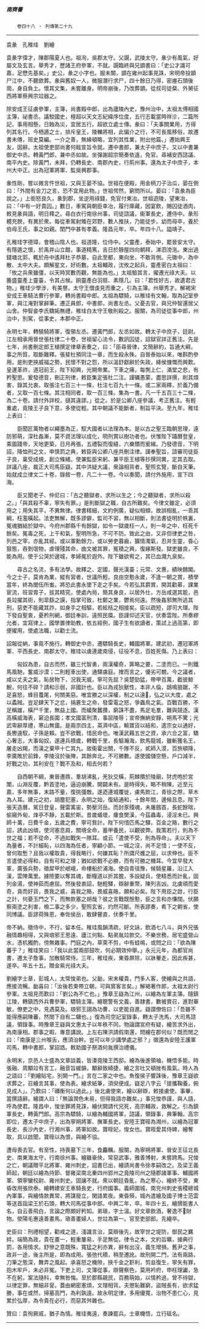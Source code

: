 

##### 南齊書
　　`卷四十八 ‧ 列傳第二十九`

* * *

袁彖　孔稚珪　劉繪

袁彖字偉才，陳郡陽夏人也。祖洵，吳郡太守。父覬，武陵太守。彖少有風氣，好屬文及玄言。舉秀才，歷諸王府參軍，不就。覬臨終與兄顗書曰：「史公才識可嘉，足懋先基矣。」史公，彖之小字也。服未闋，顗在雍州起事見誅，宋明帝投顗尸江中，不聽歛葬。彖與舊奴一人，微服潛行求尸，四十餘日乃得，密瘞石頭後崗，身自負土。懷其文集，未嘗離身。明帝崩後，乃改葬顗。從叔司徒粲、外舅征西將軍蔡興宗竝器之。

除安成王征虜參軍，主簿，尚書殿中郎，出為廬陵內史，豫州治中，太祖太傅相國主簿，祕書丞。議駮國史，檀超以天文志紀緯序位度，五行志載當時祥沴，二篇所記，事用相懸，日蝕為災，宜居五行。超欲立處士傳。彖曰：「夫事關業用，方得列其名行。今栖遁之士，排斥皇王，陵轢將相，此偏介之行，不可長風移俗，故遷書未傳，班史莫編。一介之善，無緣頓略，宜列其性業，附出他篇。」遷始興王友，固辭。太祖使吏部尚書何戢宣旨令就。遷中書郎，兼太子中庶子。又以中書兼御史中丞。轉黃門郎，兼中丞如故。坐彈謝超宗簡奏依違，免官。尋補安西諮議、南平內史。除黃門，未拜，仍轉長史、南郡內史，行荊州事。還為太子中庶子，本州大中正。出為冠軍將軍、監吳興郡事。

彖性剛，嘗以微言忤世祖，又與王晏不協。世祖在便殿，用金柄刀子治瓜，晏在側曰：「外間有金刀之言，恐不宜用此物。」世祖愕然，窮問所以。晏曰：「袁彖為臣說之。」上銜怒良久，彖到郡，坐逆用祿錢，免官付東冶。世祖遊陵，望東冶，曰：「中有一好貴囚。」數日，車駕與朝臣幸冶，履行庫藏，因宴飲，賜囚徒酒肉，敕見彖與語，明日釋之。尋白衣行南徐州事，司徒諮議，衞軍長史，遷侍中。彖形體充腴，有異於衆。每從車駕射雉在郊野，數人推扶，乃能徒步。幼而母卒，養於伯母王氏，事之如親。閨門中甚有孝義。隆昌元年，卒。年四十八。謚靖子。

孔稚珪字德璋，會稽山陰人也。祖道隆，位侍中。父靈產，泰始中，罷晉安太守。有隱遁之懷，於禹井山立館，事道精篤，吉日於靜屋四向朝拜，涕泗滂沲。東出過錢塘北郭，輒於舟中遙拜杜子恭墓，自此至都，東向坐，不敢背側。元徽中，為中散、太中大夫。頗解星文，好術數。太祖輔政，沈攸之起兵，靈產密白太祖曰：「攸之兵衆雖彊，以天時冥數而觀，無能為也。」太祖驗其言，擢遷光祿大夫。以簏盛靈產上靈臺，令其占候。餉靈產白羽扇、素隱几。曰：「君性好古，故遺君古物。」稚珪少學涉，有美譽。太守王僧虔見而重之，引為主簿。州舉秀才。解褐宋安成王車騎法曹行參軍，轉尚書殿中郎。太祖為驃騎，以稚珪有文翰，取為記室參軍，與江淹對掌辭筆。遷正員郎，中書郎，尚書左丞。父憂去官，與兄仲智還居父山舍。仲智妾李氏驕妬無禮，稚珪白太守王敬則殺之。服闋，為司徒從事中郎，州治中，別駕，從事史，本郡中正。

永明七年，轉驍騎將軍，復領左丞。遷黃門郎，左丞如故。轉太子中庶子，廷尉。江左相承用晉世張杜律二十卷，世祖留心法令，數訊囚徒，詔獄官詳正舊注。先是七年，尚書刪定郎王植撰定律章表奏之，曰：「臣尋晉律，文簡辭約，旨通大綱，事之所質，取斷難釋。張斐杜預同注一章，而生殺永殊。自晉泰始以來，唯斟酌參用。是則吏挾威福之勢，民懷不對之怨，所以溫舒獻辭於失政，絳侯慷慨而興歎。皇運革祚，道冠前王，陛下紹興，光開帝業。下車之痛，每惻上仁，滿堂之悲，有矜聖思。爰發德音，刪正刑律，敕臣集定張杜二注。謹礪愚蒙，盡思詳撰，削其煩害，錄其允衷。取張注七百三十一條，杜注七百九十一條。或二家兩釋，於義乃備者，又取一百七條。其注相同者，取一百三條。集為一書。凡一千五百三十二條，為二十卷。請付外詳校，擿其違謬。」從之。於是公卿八座參議，考正舊注。有輕重處，竟陵王子良下意，多使從輕。其中朝議不能斷者，制旨平決。至九年，稚珪上表曰：

　　臣聞匠萬物者以繩墨為正，馭大國者以法理為本。是以古之聖王臨朝思理，遠防邪萌，深杜姦漸，莫不資法理以成化，明刑賞以樹功者也。伏惟陛下躡曆登皇，乘圖踐帝，天地更築，日月再張，五禮裂而復縫，六樂穨而爰緝。乃發德音，下明詔，降恤刑之文，申慎罰之典，敕臣與公卿八座共刪注律。謹奉聖旨，諮審司徒臣子良，稟受成規，創立條緒。使兼監臣宋躬、兼平臣王植等抄撰同異，定其去取。詳議八座，裁正大司馬臣嶷。其中洪疑大議，衆論相背者，聖照玄覽，斷自天筆。始就成立律文二十卷，錄敘一卷，凡二十一卷。今以奏聞，請付外施用，宣下四海。

　　臣又聞老子、仲尼曰：「古之聽獄者，求所以生之；今之聽獄者，求所以殺之。」「與其殺不辜，寧失有罪。」是則斷獄之職，自古所難矣。今律文雖定，必須用之；用失其平，不異無律。律書精細，文約例廣，疑似相傾，故誤相亂，一乖其綱，枉濫橫起。法吏無解，既多謬僻，監司不習，無以相斷，則法書徒明於帙裏，冤魂猶結於獄中。今府州郡縣千有餘獄，如令一獄歲枉一人，則一年之中，枉死千餘矣。冤毒之死，上干和氣，聖明所急，不可不防。致此之由，又非但律吏之咎，列邑之宰，亦亂其經。或以軍勳餘力，或以勞吏暮齒，獷情濁氣，忍并生靈，昏心狠態，吞剝氓物，虐理殘其命，曲文被其罪，冤積之興，復緣斯發。獄吏雖良，不能為用。使于公哭於邊城，孝婦冤於遐外。陛下雖欲宥之，其已血濺九泉矣。

　　尋古之名流，多有法學。故釋之、定國，聲光漢臺；元常、文惠，績映魏閣。今之士子，莫肯為業，縱有習者，世議所輕。良由空懃永歲，不逢一朝之賞，積學當年，終為閭伍所蚩。將恐此書永墜下走之手矣。今若弘其爵賞，開其勸慕，課業宦流，班習胄子，拔其精究，使處內局，簡其身良，以居外仕，方岳咸選其能，邑長竝擢其術，則皐繇之謨，指掌可致，杜鄭之業，鬱焉何遠。然後姦邪無所逃其刑，惡吏不能藏其詐，如身手之相驅，若絃栝之相接矣。臣以疏短，謬司大理。陛下發自聖衷，憂矜刑網，御廷奉訓，遠照民瘼。臣謹仰述天官，伏奏雲陛。所奏繆允者，宜寫律上，國學置律助教，依五經例，國子生有欲讀者，策試上過高第，即便擢用，使處法職，以勸士流。

詔報從納，事竟不施行。轉御史中丞，遷驃騎長史，輔國將軍。建武初，遷冠軍將軍、平西長史、南郡太守。稚珪以虜連歲南侵，征役不息，百姓死傷。乃上表曰：

　　匈奴為患，自古而然，雖三代智勇，兩漢權奇，筭略之要，二塗而已。一則鐵馬風馳，奮威沙漠；二則輕車出使，通驛虜庭。搉而言之，優劣可覩。今之議者，咸以丈夫之氣，恥居物下，況我天威，寧可先屈？吳楚勁猛，帶甲百萬，截彼鯨鯢，何往不碎？請和示弱，非國計也。臣以為戎狄獸性，本非人倫，鴟鳴狼踞，不足喜怒，蜂目蠆尾，何關美惡。唯宜勝之以深權，制之以遠𥫫，弘之以大度，處之以蟊賊。豈足肆天下之忿，捐蒼生之命，發雷電之怒，爭蟲鳥之氣。百戰百勝，不足稱雄，橫尸千里，無益上國。而蟻聚蠶攢，窮誅不盡，馬足毛羣，難與競逐。漢高橫威海表，窘迫長圍；孝文國富刑清，事屈陵辱；宣帝撫納安靜，朔馬不驚；光武卑辭厚禮，寒山無靄。是兩京四主，英濟中區，輸寶貨以結和，遣宗女以通好，長轡遠馭，子孫是賴。豈不欲戰，惜民命也。唯漢武藉五世之資，承六合之富，驕心奢志，大事匈奴。遂連兵積歲，轉戰千里，長驅瀚海，飲馬龍城，雖斬獲名王，屠走凶羯，而漢之棄甲十亡其九。故衞霍出關，千隊不反，貳師入漠，百旅頓降，李廣敗於前鋒，李陵沒於後陣，其餘奔北，不可勝數。遂使國儲空懸，戶口減半，好戰之功，其利安在？戰不及和，相去何若？

　　自西朝不綱，東晉遷鼎，羣胡沸亂，羌狄交橫，荊棘攢於陵廟，犲虎咆於宮闈，山淵反覆，黔首塗地，逼迫崩騰，開闢未有。是時得失，略不稍陳。近至元嘉，多年無事，末路不量，復挑彊敵。遂迺連城覆徙，虜馬飲江，青徐之際，草木為人耳。建元之初，胡塵犯塞，永明之始，復結通和，十餘年間，邊候且息。陛下張天造曆，駕日登皇，聲雷㝢宙，勢壓河岳。而封豕殘魂，未屠劔首，長蛇餘喘，偷窺外甸，烽亭不靜，五載於斯。昔歲蟻壞，瘻食樊漢，今茲蟲毒，浸淫未已。興師十萬，日費千金，五歲之費，寧可貲計。陛下何惜匹馬之驛，百金之賂，數行之詔，誘此凶頑，使河塞息肩，關境全命，蓄甲養民，以觀彼弊。我策若行，則為不世之福；若不從命，不過如戰失一隊耳。或云「遣使不受，則為辱命」。夫以天下為量者，不計細恥，以四海為任者，寧顧小節。一城之沒，尚不足惜；一使不反，曾何取慙？且我以權取貴，得我略行，何嫌其恥？所謂尺蠖之屈，以求伸也。臣不言遣使必得和，自有可和之理；猶如欲戰不必勝，而有可勝之機耳。今宜早發大軍，廣張兵勢，徵犀甲於岷峨，命樓船於浦海。使自青徂豫，候騎星羅，沿江入漢，雲陣萬里。據險要以奪其魂，斷糧道以折其膽，多設疑兵，使精悉而計亂，固列金湯，使神茹而慮屈。然後發衷詔，馳輕驛，辯辭重幣，陳列吉凶。北虜頑而愛奇，貪而好貨，畏我之威，喜我之賂，畏威喜賂，願和必矣。陛下用臣之啟，行臣之計，何憂玉門之下，而無款塞之胡哉？彼之言戰既慇懃，臣之言和亦慊闊。伏願察兩塗之利害，檢二事之多少，聖照玄省，灼然可斷。所表謬奏，希下之朝省，使同博議。臣謬荷殊恩，奉佐侯岳，敢肆瞽直，伏奏千里。

帝不納。徵侍中，不行，留本任。稚珪風韻清疏，好文詠，飲酒七八斗。與外兄張融情趣相得，又與琅邪王思遠、廬江何點、點弟胤竝款交。不樂世務，居宅盛營山水，憑机獨酌，傍無雜事。門庭之內，草萊不剪，中有蛙鳴，或問之曰：「欲為陳蕃乎？」稚珪笑曰：「我以此當兩部鼓吹，何必期效仲舉。」永元元年，為都官尚書，遷太子詹事，加散騎常侍。三年，稚珪疾，東昏屏除，以牀轝走，因此疾甚，遂卒。年五十五。贈金紫光祿大夫。

劉繪字士章，彭城人，太常悛弟也。父勔，宋末權貴，門多人客，使繪與之共語，應接流暢。勔喜曰：「汝後若束帶立朝，可與賔客言矣。」解褐著作郎，太祖太尉行參軍。太祖見而歎曰：「劉公為不亡也。」豫章王嶷為江州，以繪為左軍主簿。隨鎮江陵，轉鎮西外兵曹參軍，驃騎主簿。繪聰警有文義，善隷書，數被賞召，進對華敏，僚吏之中，見遇莫及。琅邪王詡為功曹，以吏能自進。嶷謂僚佐曰：「吾雖不能得應嗣陳蕃，然閤下自有二驥也。」復為司空記室錄事，轉太子洗馬，大司馬諮議，領錄事。時豫章王嶷與文惠太子以年秩不同，物論謂宮府有疑，繪苦求外出，為南康相。郡事之暇，專意講說。上左右陳洪請假南還，問繪在郡何似？既而閒之曰：「南康是三州喉舌，應須治幹。豈可以年少講學處之邪？」徵還為安陸王護軍司馬，轉中書郎，掌詔誥。敕助國子祭酒何胤撰治禮儀。

永明末，京邑人士盛為文章談義，皆湊竟陵王西邸。繪為後進領袖，機悟多能。時張融、周顒竝有言工，融音旨緩韻，顒辭致綺捷，繪之言吐又頓挫有風氣。時人為之語曰：「劉繪貼宅，別開一門。」言在二家之中也。魚復侯子響誅後，豫章王嶷欲求葬之，召繪言其事，使為表。繪求紙筆，須臾便成。嶷足八字云「提攜鞠養，俯見成人」。乃歎曰：「禰衡何以過此。」後北虜使來，繪以辭辯，敕接虜使。事畢，當撰語辭。繪謂人曰：「無論潤色未易，但得我語亦難矣。」事兄悛恭謹，與人語，呼為使君。隆昌中，悛坐罪將見誅，繪伏闕請代兄死，高宗輔政，救解之。引為鎮軍長史，轉黃門郎。高宗為驃騎，以繪為輔國將軍，諮議，領錄事，典筆翰。高宗即位，遷太子中庶子，出為寧朔將軍、撫軍長史。安陸王寶晊為湘州，以繪為冠軍長史、長沙內史，行湘州事，將軍如故。寶晊妃，悛女也。寶晊愛其侍婢，繪奪取，具以啟聞，寶晊以為恨，與繪不協。

遭母喪去官。有至性，持喪墓下三年，食麤糲。服闋，為寧朔將軍、晉安王征北長史、南東海太守，行南徐州事。繪雖豪俠，常惡武事，雅善博射，未嘗跨馬。兄悛之亡，朝議贈平北將軍、雍州刺史，詔書已出，繪請尚書令徐孝嗣改之。及梁王義師起，朝廷以繪為持節、督雍梁南北秦四州郢州之竟陵司州之隨郡諸軍事、輔國將軍、領寧蠻校尉、雍州刺史。固讓不就。衆以朝廷昏亂，為之寒心，繪終不受，東昏改用張欣泰。繪轉建安王車騎長史，行府國事。義師圍城，南兖州刺史張稷總城內軍事，與繪情款異常，將謀廢立，閑語累夜。東昏殞，城內遣繪及國子博士范雲等送首詣梁王於石頭，轉大司馬從事中郎。中興二年，卒。年四十五。繪撰能書人名，自云善飛白，言論之際頗好矜知。弟瑱，字士溫。好文章飲酒，奢逸不𠫤財物。滎陽毛惠遠善畫馬，瑱善畫婦人，世竝為第一。官至吏部郎。先繪卒。

史臣曰：刑禮相望，勸戒之道，淺識言治，莫辯後先，故宰世之堤防，御民之羈絆。端簡為政，貴在畫一，輕重屢易，手足無從。律令之本，文約旨曠，據典行罰，各用情求。舒慘之意既殊，寬猛之利亦異，辭有出沒，義生增損。舊尹之事，政非一途，後主所是，即為成用。張弛代積，稍至遷訛。故刑開二門，法有兩路，刀筆之態深，舞弄之風起。承喜怒之機隙，挾千金之姧利，剪韭復生，寧失有罪，抱木牢戶，未必非冤。下吏上司，文簿從事，辯聲察色，莫用衿府，申枉理讞，急不在躬，案法隨科，幸無咎悔。至於郡縣親民，百務萌始，以情矜過，曾不待獄，以律定罪，無細非諐。蓋由網密憲煩，文理相背。夫懲恥難窮，盜賊長有，欲求猛勝，事在或然，掃墓高門，為利孰遠。故永明定律，多用優寬，治物不患仁心，見累於弘厚，為令貴在必行，而惡其舛雜也。

贊曰：袁徇厥戚，猶子為情。稚珪夷遠，奏諫罷兵。士章機悟，立行砥名。

* * *

